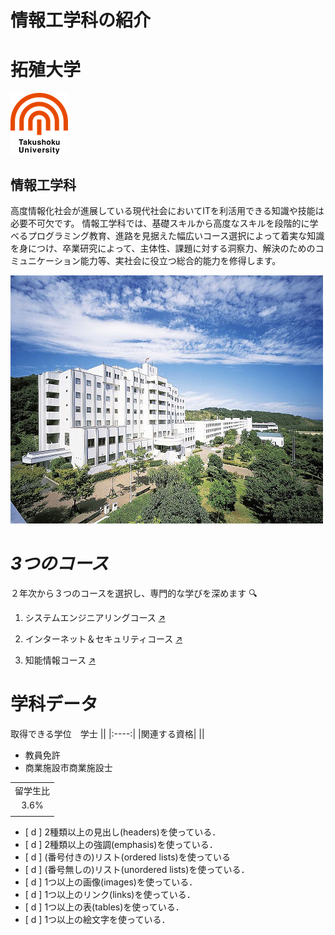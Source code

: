 # 情報工学科の紹介
<!-- Markdown記法を使って学科の紹介ページを作る -->

# 拓殖大学       
![logo](logo.png)
 ## 情報工学科 
高度情報化社会が進展している現代社会においてITを利活用できる知識や技能は必要不可欠です。
情報工学科では、基礎スキルから高度なスキルを段階的に学べるプログラミング教育、進路を見据えた幅広いコース選択によって着実な知識を身につけ、卒業研究によって、主体性、課題に対する洞察力、解決のためのコミュニケーション能力等、実社会に役立つ総合的能力を修得します。

![Takushoku University](hachioji.jpg "八王子国際キャンパス")

# *3つのコース*
２年次から３つのコースを選択し、専門的な学びを深めます :mag:

1. システムエンジニアリングコース
[↗️](https://feng.takushoku-u.ac.jp/composition/cs.html#anchor01)

2. インターネット＆セキュリティコース
[↗️](https://feng.takushoku-u.ac.jp/composition/cs.html#anchor02)

3. 知能情報コース
[↗️](https://feng.takushoku-u.ac.jp/composition/cs.html#anchor03)



# 学科データ
取得できる学位　学士
||
|:----:|
|関連する資格|
||
- 教員免許
- 商業施設市商業施設士

||
|:---:|
|留学生比|
|3.6%|
||


<!-- この部分より上に記述を追加して下のチェックボックスで確認する -->
- [ d ] 2種類以上の見出し(headers)を使っている．
- [ d ] 2種類以上の強調(emphasis)を使っている．
- [ d ] (番号付きの)リスト(ordered lists)を使っている
- [ d ] (番号無しの)リスト(unordered lists)を使っている．
- [ d ] 1つ以上の画像(images)を使っている．
- [ d ] 1つ以上のリンク(links)を使っている．
- [ d ] 1つ以上の表(tables)を使っている．
- [ d ] 1つ以上の絵文字を使っている．
